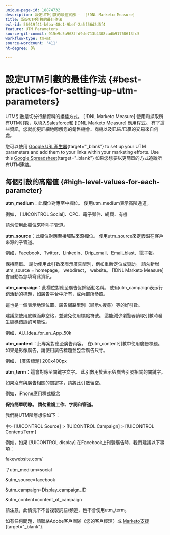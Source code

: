 ```yaml
---
unique-page-id: 18874732
description: 設定UTM引數的最佳實務 —  [!DNL Marketo Measure]
title: 設定UTM引數的最佳作法
exl-id: 56019f41-b6ba-48c1-9bef-2a5f56d2d5f4
feature: UTM Parameters
source-git-commit: 915e9c5a968ffd9de713b4308cadb91768613fc5
workflow-type: tm+mt
source-wordcount: '411'
ht-degree: 0%

---
```


# 設定UTM引數的最佳作法 {#best-practices-for-setting-up-utm-parameters}

UTM引數是切分行銷資料的絕佳方式。 [!DNL Marketo Measure] 使用和擷取所有UTM引數，以填入Salesforce和 [!DNL Marketo Measure] 應用程式。 有了這些資訊，您就能更詳細地瞭解您的銷售機會、商機以及已結/已贏的交易來自何處。

您可以使用 [Google URL產生器](https://support.google.com/analytics/answer/1033867?hl=en){target="_blank"} to set up your UTM parameters and add them to your links within your marketing efforts. Use this [Google Spreadsheet](https://docs.google.com/spreadsheets/d/1QCIr1WUJQHE68cA4VTks2XE7nxuryaUymCEy_23-Oew/edit#gid=0){target="_blank"} 如果您想要以更簡單的方式追蹤所有UTM連結。

## 每個引數的高階值 {#high-level-values-for-each-parameter}

**utm_medium**：此欄位對應至中欄位。 使用utm_medium表示高階通道。

例如， [!UICONTROL Social]、CPC、電子郵件、網頁、有機

請勿使用此欄位來呼叫子管道。

**utm_source**：此欄位對應至接觸點來源欄位。 使用utm_source來定義潛在客戶來源的子管道。

例如，Facebook、Twitter、Linkedin、Drip_email、Email_blast、電子報。

保持簡單。 請勿使用此引數來表示廣告型別，例如重新定位或贊助。 請勿新增utm_source = homepage， webdirect， website。 [!DNL Marketo Measure] 會自動為您填寫此資訊。

**utm_campaign**：此欄位對應至廣告促銷活動名稱。 使用utm_campaign表示行銷活動的標題，如廣告平台中所有，或內部所參照。

這也是一個表示地理位置、廣告網路型別（顯示v.搜尋）等的好引數。

建議您使用底線而非空格，並避免使用標點符號。 這能減少瀏覽器讀取引數時發生編碼錯誤的可能性。

例如，AU_Idea_for_an_App_50k

**utm_content**：此專案對應至廣告內容。 在utm_content引數中使用廣告標題。 如果是影像廣告，請使用廣告標題並包含廣告尺寸。

例如， [廣告標題] 200x400px

**utm_term**：這會對應至關鍵字文字。 此引數用於表示與廣告引發相關的關鍵字。

如果沒有與廣告相關的關鍵字，請將此引數留空。

例如，iPhone應用程式概念

**保持簡單明瞭。 請勿重複工作、字詞和管道。**

我們將UTM階層想像如下：

中> [!UICONTROL Source] > [!UICONTROL Campaign] > [!UICONTROL Content/Term]

例如，如果 [!UICONTROL display] 在Facebook上刊登廣告時，我們建議以下事項：

fakewebsite.com/

？utm_medium=social

&amp;utm_source=facebook

&amp;utm_campaign=Display_campaign_ID

&amp;utm_content=content_of_campaign

請注意，此情況下不會複製詞語/頻道，也不會使用utm_term。

如有任何問題，請聯絡Adobe客戶團隊（您的客戶經理）或 [Marketo支援](https://nation.marketo.com/t5/support/ct-p/Support){target="_blank"}.
